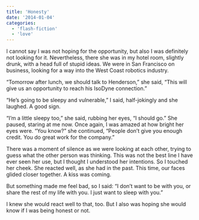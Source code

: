 ```yaml
---
title: 'Honesty'
date: '2014-01-04'
categories:
  - 'flash-fiction'
  - 'love'
---
```


I cannot say I was not hoping for the opportunity, but also I was definitely not
looking for it. Nevertheless, there she was in my hotel room, slightly drunk,
with a head full of stupid ideas. We were in San Francisco on business, looking
for a way into the West Coast robotics industry.

“Tomorrow after lunch, we should talk to Henderson,” she said, “This will give
us an opportunity to reach his IsoDyne connection.”

“He’s going to be sleepy and vulnerable,” I said, half-jokingly and she laughed.
A good sign.

“I’m a little sleepy too,” she said, rubbing her eyes, “I should go.” She
paused, staring at me now. Once again, I was amazed at how bright her eyes were.
“You know?” she continued, “People don’t give you enough credit. You do great
work for the company.”

There was a moment of silence as we were looking at each other, trying to guess
what the other person was thinking. This was not the best line I have ever seen
her use, but I thought I understood her intentions. So I touched her cheek. She
reacted well, as she had in the past. This time, our faces glided closer
together. A kiss was coming.

But something made me feel bad, so I said: “I don’t want to be with you, or
share the rest of my life with you. I just want to sleep with you.”

I knew she would react well to that, too. But I also was hoping she would know
if I was being honest or not.

